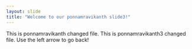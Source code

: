 ```yaml
---
layout: slide
title: "Welcome to our ponnamravikanth slide3!"
---
```

This is ponnamravikanth changed file. 
This is ponnamravikanth3 changed file. 
Use the left arrow to go back!
